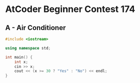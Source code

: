 # AtCoder Beginner Contest 174
## A - Air Conditioner
```cpp
#include <iostream>

using namespace std;

int main() {
    int x;
    cin >> x;
    cout << (x >= 30 ? "Yes" : "No") << endl;
}
```
